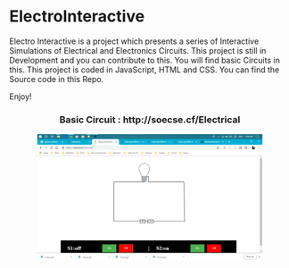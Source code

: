 # ElectroInteractive

Electro Interactive is a project which presents a series of Interactive Simulations of Electrical and Electronics Circuits. This project is still in Development and you can contribute to this. You will find basic Circuits in this. This project is coded in JavaScript, HTML and CSS. You can find the Source code in this Repo.

Enjoy!

<div  align="center">
  <h3 ahref="http://soecse.cf/Electrical" > Basic Circuit : http://soecse.cf/Electrical </h3>
  <img href="http://soecse.cf/Electrical" width="80%" src="Electrical/Demo.png"> </img>
</div>
